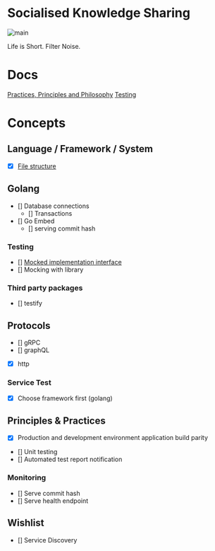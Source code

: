 # Socialised Knowledge Sharing

![main](https://github.com/aljorhythm/sapere-server/actions/workflows/build.yml/badge.svg?branch=main)

Life is Short. Filter Noise.

# Docs

[Practices, Principles and Philosophy](docs/ppp.md)
[Testing](docs/testing.md)

# Concepts

## Language / Framework / System

- [x] [File structure](docs/file_structure.md)
  
## Golang

- [] Database connections
  - [] Transactions
- [] Go Embed
    - [] serving commit hash
  
### Testing

- [] [Mocked implementation interface](data/inmemory)
- [] Mocking with library

### Third party packages

- [] testify
  
## Protocols

- [] gRPC
- [] graphQL
- [x] http

### Service Test

- [x] Choose framework first (golang)

## Principles & Practices

- [x] Production and development environment application build parity
- [] Unit testing
- [] Automated test report notification
  
### Monitoring

- [] Serve commit hash
- [] Serve health endpoint

## Wishlist

- [] Service Discovery

